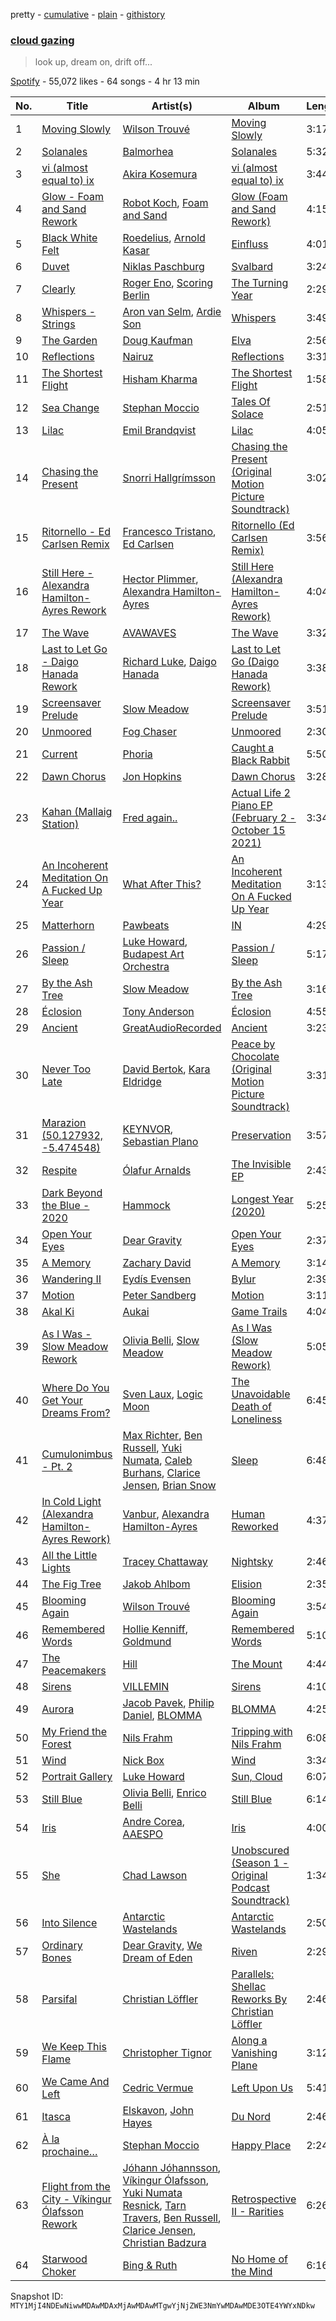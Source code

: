 pretty - [cumulative](/playlists/cumulative/37i9dQZF1DWYoDXiQsd3D2.md) - [plain](/playlists/plain/37i9dQZF1DWYoDXiQsd3D2) - [githistory](https://github.githistory.xyz/mackorone/spotify-playlist-archive/blob/main/playlists/plain/37i9dQZF1DWYoDXiQsd3D2)

### [cloud gazing](https://open.spotify.com/playlist/37i9dQZF1DWYoDXiQsd3D2)

> look up, dream on, drift off...

[Spotify](https://open.spotify.com/user/spotify) - 55,072 likes - 64 songs - 4 hr 13 min

| No. | Title | Artist(s) | Album | Length |
|---|---|---|---|---|
| 1 | [Moving Slowly](https://open.spotify.com/track/596oi0xDA9ZQIHTLJr1Zg6) | [Wilson Trouvé](https://open.spotify.com/artist/1Qh6CmBget32TmvDZBoK8E) | [Moving Slowly](https://open.spotify.com/album/7lCtm2VoakicgPRDsjS72W) | 3:17 |
| 2 | [Solanales](https://open.spotify.com/track/6U0l3hk3oTtNtPwk2Ekjxl) | [Balmorhea](https://open.spotify.com/artist/1U0FaHAc4fcwQcYEJFgkm9) | [Solanales](https://open.spotify.com/album/4giTq8C1Ss1e9PM8k88H1I) | 5:32 |
| 3 | [vi \(almost equal to\) ix](https://open.spotify.com/track/5JZq6B2jtxGVvmausM9Xed) | [Akira Kosemura](https://open.spotify.com/artist/4n1lW38WKgyPEIZowQ3AND) | [vi \(almost equal to\) ix](https://open.spotify.com/album/6HeluvAtfAwsWp2e7sTCOf) | 3:44 |
| 4 | [Glow \- Foam and Sand Rework](https://open.spotify.com/track/6TuQKHMMawk2rswRisvV9J) | [Robot Koch](https://open.spotify.com/artist/47V6nyjOrUR98qv6gkYssI), [Foam and Sand](https://open.spotify.com/artist/1auVJGxP1B7a0GYbD6G6dd) | [Glow \(Foam and Sand Rework\)](https://open.spotify.com/album/5CEIDLZZdmlacCspDjYNYJ) | 4:15 |
| 5 | [Black White Felt](https://open.spotify.com/track/5n1HBXOeeKzEfdlEMJ6Tmm) | [Roedelius](https://open.spotify.com/artist/7v5E9zviGMsOGHRdMVmhDc), [Arnold Kasar](https://open.spotify.com/artist/700im8kgUAWwcvUOAqrTWm) | [Einfluss](https://open.spotify.com/album/3UNzfV1VqrqTBTHLa3flUd) | 4:01 |
| 6 | [Duvet](https://open.spotify.com/track/6yX22QCxIC4Ghi5WIFo7HE) | [Niklas Paschburg](https://open.spotify.com/artist/4dTw5svKFBPnfijbi3H9eI) | [Svalbard](https://open.spotify.com/album/41dLks2J6klak7H5YUh4cs) | 3:24 |
| 7 | [Clearly](https://open.spotify.com/track/55tehuewleUyLqkKuovHkQ) | [Roger Eno](https://open.spotify.com/artist/7JCthCuu5Wmxv2avqVFolo), [Scoring Berlin](https://open.spotify.com/artist/5aVO01MTGf8SFlZvNm98ke) | [The Turning Year](https://open.spotify.com/album/69q5BWCtoQAgoeNxx6kvWB) | 2:29 |
| 8 | [Whispers \- Strings](https://open.spotify.com/track/1BC3RAAg9KncFlEb36X56h) | [Aron van Selm](https://open.spotify.com/artist/3jl4RqBaeZYoAWsj0rOOYc), [Ardie Son](https://open.spotify.com/artist/35p89koMONEWydy9cbaWzm) | [Whispers](https://open.spotify.com/album/6dFojWuovt0iJYgMbGHeNN) | 3:49 |
| 9 | [The Garden](https://open.spotify.com/track/1QwnjxsFzruTTCbuuKQdnH) | [Doug Kaufman](https://open.spotify.com/artist/3Z9VXDrGAFUoyvXvI0aFbZ) | [Elva](https://open.spotify.com/album/7hdlF6vtbKZROuiJE99zKs) | 2:56 |
| 10 | [Reflections](https://open.spotify.com/track/1eEPjmaDkD3kQdHCZTqIuB) | [Nairuz](https://open.spotify.com/artist/5Rl9GnnclvARcDxCUMO02Y) | [Reflections](https://open.spotify.com/album/0igeDK2JW9B81QAkJ8bISO) | 3:31 |
| 11 | [The Shortest Flight](https://open.spotify.com/track/0eRujTuQz5mwL54tcZrNKN) | [Hisham Kharma](https://open.spotify.com/artist/5kaRV3SU3XXy1q2CsLOfIl) | [The Shortest Flight](https://open.spotify.com/album/3iSyKd9tGWNNUl2QCPvw06) | 1:58 |
| 12 | [Sea Change](https://open.spotify.com/track/60tXDXk5K67J18XNgZ7JZt) | [Stephan Moccio](https://open.spotify.com/artist/25s9H1JQmTu3iuFzpXWUIg) | [Tales Of Solace](https://open.spotify.com/album/7M7ZlXalpujk6zXlhb1J4s) | 2:51 |
| 13 | [Lilac](https://open.spotify.com/track/67U3BF1e1PTw6DF1LLRPcF) | [Emil Brandqvist](https://open.spotify.com/artist/5u17bcLy3Geti3XAx7gSr8) | [Lilac](https://open.spotify.com/album/0yEDrVPu9cPGu23o1ulSbC) | 4:05 |
| 14 | [Chasing the Present](https://open.spotify.com/track/530Wf9cExlc7lzkH9UKdcb) | [Snorri Hallgrímsson](https://open.spotify.com/artist/0cz823HlK1N6jNAIztyYHs) | [Chasing the Present \(Original Motion Picture Soundtrack\)](https://open.spotify.com/album/0Kkb01CLTX3mZEO6Jpbrdd) | 3:02 |
| 15 | [Ritornello \- Ed Carlsen Remix](https://open.spotify.com/track/0PDMv6hhBzCeKT5W0xuDtA) | [Francesco Tristano](https://open.spotify.com/artist/19CMctG8DNWO0rHPE98ujj), [Ed Carlsen](https://open.spotify.com/artist/0yW0kiRsK5MYhgICpQhbaG) | [Ritornello \(Ed Carlsen Remix\)](https://open.spotify.com/album/7AGTk1e4gJ1BrUdKoqqqvU) | 3:56 |
| 16 | [Still Here \- Alexandra Hamilton\-Ayres Rework](https://open.spotify.com/track/1MMV0Uc1glON7yaEqmnig6) | [Hector Plimmer](https://open.spotify.com/artist/7K64vyGna9ILfEEWnLKFEV), [Alexandra Hamilton\-Ayres](https://open.spotify.com/artist/6o0pKKljrn7GYEZTQPFwKp) | [Still Here \(Alexandra Hamilton\-Ayres Rework\)](https://open.spotify.com/album/33GZsV7fErOWJMQBa9Qs9M) | 4:04 |
| 17 | [The Wave](https://open.spotify.com/track/4fxtF5b3iOn3JWLbdveFfd) | [AVAWAVES](https://open.spotify.com/artist/0n6xMAwakXiGBh8glsuYG1) | [The Wave](https://open.spotify.com/album/103ti78Ywi3lqQygXDfS9Q) | 3:32 |
| 18 | [Last to Let Go \- Daigo Hanada Rework](https://open.spotify.com/track/3baIpuf7biyuTFM32j0Coe) | [Richard Luke](https://open.spotify.com/artist/6d6LoDu28FVz8DRGehoClE), [Daigo Hanada](https://open.spotify.com/artist/7kxdoQTibsQW5pOim1p2i3) | [Last to Let Go \(Daigo Hanada Rework\)](https://open.spotify.com/album/7J6JgkOoCbtD0BVxHNvPJZ) | 3:38 |
| 19 | [Screensaver Prelude](https://open.spotify.com/track/1K76ia6y8FXFL63vsdOQ4U) | [Slow Meadow](https://open.spotify.com/artist/1X93CiijNCFQa4o17hLwI3) | [Screensaver Prelude](https://open.spotify.com/album/0hKZ9ZAg91f74b0YUrFqiT) | 3:51 |
| 20 | [Unmoored](https://open.spotify.com/track/1SAs5oYs3N6U2S0Y2JJ3iV) | [Fog Chaser](https://open.spotify.com/artist/660gTWIyoCKgut2Yt9aDaC) | [Unmoored](https://open.spotify.com/album/1iKvwFy2Lmt7yzP1WOGItD) | 2:30 |
| 21 | [Current](https://open.spotify.com/track/1tqntFWYFlbBuXpAVt2p0m) | [Phoria](https://open.spotify.com/artist/0HDxlFsXwyrpufs4YgTNMm) | [Caught a Black Rabbit](https://open.spotify.com/album/3M0wS70M7tRZntXMfKqPtU) | 5:50 |
| 22 | [Dawn Chorus](https://open.spotify.com/track/6a06vmzIppjBTTdVrx8t5D) | [Jon Hopkins](https://open.spotify.com/artist/7yxi31szvlbwvKq9dYOmFI) | [Dawn Chorus](https://open.spotify.com/album/09wpxcomjoPy3G0wKpZZzD) | 3:28 |
| 23 | [Kahan \(Mallaig Station\)](https://open.spotify.com/track/2l0sArPr59e2BwbI1YCDFA) | [Fred again..](https://open.spotify.com/artist/4oLeXFyACqeem2VImYeBFe) | [Actual Life 2 Piano EP \(February 2 \- October 15 2021\)](https://open.spotify.com/album/7wAADcoEepJlzQPfKlX5S3) | 3:34 |
| 24 | [An Incoherent Meditation On A Fucked Up Year](https://open.spotify.com/track/364cCr4sxAmNHTLp31Pnfn) | [What After This?](https://open.spotify.com/artist/2EOmCCwdMcNXiYOzQ4GtmM) | [An Incoherent Meditation On A Fucked Up Year](https://open.spotify.com/album/2tuwvX2N0wkBI41wx1BYHB) | 3:13 |
| 25 | [Matterhorn](https://open.spotify.com/track/0aQvN8BkxMBGDhnT9uW6hj) | [Pawbeats](https://open.spotify.com/artist/4WrzIcfTrK5U6UcDp4cX6L) | [IN](https://open.spotify.com/album/20J0A1KRAt3KVT0isb4a1k) | 4:29 |
| 26 | [Passion / Sleep](https://open.spotify.com/track/57OM8jta8afYTsijmZmHMH) | [Luke Howard](https://open.spotify.com/artist/3duTXsC49HoPt4f4EySDKf), [Budapest Art Orchestra](https://open.spotify.com/artist/6OepiS5BXsCRgfBGf5CD9N) | [Passion / Sleep](https://open.spotify.com/album/3IKkCCMa3Cb2IT0C7vToFR) | 5:17 |
| 27 | [By the Ash Tree](https://open.spotify.com/track/2UviNaDp85KGHFRx7Fupap) | [Slow Meadow](https://open.spotify.com/artist/1X93CiijNCFQa4o17hLwI3) | [By the Ash Tree](https://open.spotify.com/album/5Y3fQLDpT5O6pau6vOzyT8) | 3:16 |
| 28 | [Éclosion](https://open.spotify.com/track/5OySktqTcVI9raXKmrdGNr) | [Tony Anderson](https://open.spotify.com/artist/3aRscMJRah0QrvGE5rkvZl) | [Éclosion](https://open.spotify.com/album/1OKNFl8PygWSvMfIWwI7D9) | 4:55 |
| 29 | [Ancient](https://open.spotify.com/track/3NFv1prjm0a6kFJ1IuLZsk) | [GreatAudioRecorded](https://open.spotify.com/artist/6KjtrCRLDKihttXM81OndD) | [Ancient](https://open.spotify.com/album/1SXjj0y3TXewSv87tl2jdi) | 3:23 |
| 30 | [Never Too Late](https://open.spotify.com/track/0nZwwXId1hXXMViqAQhIDr) | [David Bertok](https://open.spotify.com/artist/4pUdozZloGXueDV9VWkbwT), [Kara Eldridge](https://open.spotify.com/artist/0Wy9FLo6Li9C4xFNzfGixv) | [Peace by Chocolate \(Original Motion Picture Soundtrack\)](https://open.spotify.com/album/534ha4mkw4memvHFijb3Ys) | 3:31 |
| 31 | [Marazion \(50.127932, \-5.474548\)](https://open.spotify.com/track/4Mh2eL3BqPU9yqEUQDPu2U) | [KEYNVOR](https://open.spotify.com/artist/6D5xKOIKwUgo1i6rNzbhtx), [Sebastian Plano](https://open.spotify.com/artist/7epYP6gVqTvHaKG7iSMAzr) | [Preservation](https://open.spotify.com/album/1p8oryef4SxxjVYMW2LIax) | 3:57 |
| 32 | [Respite](https://open.spotify.com/track/3NJy8hN4OXIMyqbskBsL8v) | [Ólafur Arnalds](https://open.spotify.com/artist/7E3BRXV9ZbCt5lQTCXMTia) | [The Invisible EP](https://open.spotify.com/album/2YlB5eElaicdKaMYZVUHsO) | 2:43 |
| 33 | [Dark Beyond the Blue \- 2020](https://open.spotify.com/track/79hqdNpnWPVVxmZiDfKaIL) | [Hammock](https://open.spotify.com/artist/0VOR7Ie9xUSb45fzIIVJQ1) | [Longest Year \(2020\)](https://open.spotify.com/album/502gFUuFXipGm1INetZNR5) | 5:25 |
| 34 | [Open Your Eyes](https://open.spotify.com/track/1xZO09sn3Z0bsY0CsUcQdH) | [Dear Gravity](https://open.spotify.com/artist/28MEj0HGdwvJYdbMAVpXU6) | [Open Your Eyes](https://open.spotify.com/album/0j6ScdFEOTSlIxQAe5oiAc) | 2:37 |
| 35 | [A Memory](https://open.spotify.com/track/6oRyah6g01Qjg0xXTb7Exy) | [Zachary David](https://open.spotify.com/artist/40EsUDCOPS5C8DgxkCmUCo) | [A Memory](https://open.spotify.com/album/6NP4bw2rcsnA5V3RaoJH4P) | 3:14 |
| 36 | [Wandering II](https://open.spotify.com/track/1XPUfZx0Nhl7Tl1AT2LKos) | [Eydís Evensen](https://open.spotify.com/artist/2SMBaAG61s9mtyJ0eeXSWx) | [Bylur](https://open.spotify.com/album/1qNi4PwUQTGAJxDFABvGw7) | 2:39 |
| 37 | [Motion](https://open.spotify.com/track/25kGCuGWAYfyoz7RozlTpO) | [Peter Sandberg](https://open.spotify.com/artist/3LtlJprzuq0Ii8p8YFZXai) | [Motion](https://open.spotify.com/album/1gS96GdBcmp3BGrdHQLGrp) | 3:11 |
| 38 | [Akal Ki](https://open.spotify.com/track/39HTTUiwJujcNPMHpgBgcR) | [Aukai](https://open.spotify.com/artist/2AyLrA3GFbgbrjOjVnGcny) | [Game Trails](https://open.spotify.com/album/798KRYmtl0LzkgKidRwPhA) | 4:04 |
| 39 | [As I Was \- Slow Meadow Rework](https://open.spotify.com/track/6ehQALaN51xzpm33QcA6YN) | [Olivia Belli](https://open.spotify.com/artist/3JU9NLB27wyGhbwbApR9uy), [Slow Meadow](https://open.spotify.com/artist/1X93CiijNCFQa4o17hLwI3) | [As I Was \(Slow Meadow Rework\)](https://open.spotify.com/album/6OhNDRA0Apui78ns2L6yzi) | 5:05 |
| 40 | [Where Do You Get Your Dreams From?](https://open.spotify.com/track/5lG9mJbHCCzwyOSBUiM0Et) | [Sven Laux](https://open.spotify.com/artist/1uOymh5ziYDMdP8NRtGk5q), [Logic Moon](https://open.spotify.com/artist/3cqJW0hZR5efv5YWJKVMw8) | [The Unavoidable Death of Loneliness](https://open.spotify.com/album/6isn0XgTibas3TXxvWhFWj) | 6:45 |
| 41 | [Cumulonimbus \- Pt\. 2](https://open.spotify.com/track/3Hwmyk2EvKTPvgUUn3Tvve) | [Max Richter](https://open.spotify.com/artist/2VZNmg4vCnew4Pavo8zDdW), [Ben Russell](https://open.spotify.com/artist/5BG0gerrHZFHPaIEi43FHB), [Yuki Numata](https://open.spotify.com/artist/4rYJIqA2SBfcbn8y8yUGtU), [Caleb Burhans](https://open.spotify.com/artist/3962g9Dfd93mJSVy1D37LF), [Clarice Jensen](https://open.spotify.com/artist/1B25oHGZdWQzQJCajIwA3a), [Brian Snow](https://open.spotify.com/artist/2ESi6tlKQpAqymfpcmBmYi) | [Sleep](https://open.spotify.com/album/0JLN7JryQ2T7lBEYIrSQF1) | 6:48 |
| 42 | [In Cold Light \(Alexandra Hamilton\-Ayres Rework\)](https://open.spotify.com/track/2ehINrB8wyWA58H8L8S6y4) | [Vanbur](https://open.spotify.com/artist/0R2bPrDcf0qEFHbQazwiXj), [Alexandra Hamilton\-Ayres](https://open.spotify.com/artist/6o0pKKljrn7GYEZTQPFwKp) | [Human Reworked](https://open.spotify.com/album/5teIPUqUyhOYb3Nlu64YYu) | 4:37 |
| 43 | [All the Little Lights](https://open.spotify.com/track/43soXsubkqmvkhj5GCv57M) | [Tracey Chattaway](https://open.spotify.com/artist/7pTS4RiG0sM9TijxQJz8f6) | [Nightsky](https://open.spotify.com/album/5OUJezYQ1Am5V3DKIiWlos) | 2:46 |
| 44 | [The Fig Tree](https://open.spotify.com/track/1drE1yyx3iSbTbn55SAGOT) | [Jakob Ahlbom](https://open.spotify.com/artist/2VZTNKYLnhbnV3FwGJlp3K) | [Elision](https://open.spotify.com/album/6orXM32rO2JFSt60ZWyp4p) | 2:35 |
| 45 | [Blooming Again](https://open.spotify.com/track/1p27Xeye9MXeHm1YMebfHg) | [Wilson Trouvé](https://open.spotify.com/artist/1Qh6CmBget32TmvDZBoK8E) | [Blooming Again](https://open.spotify.com/album/1g3OerHruRT9KmL5gk8N3S) | 3:54 |
| 46 | [Remembered Words](https://open.spotify.com/track/4QMRZjSDbbBYGLBxOsEPYU) | [Hollie Kenniff](https://open.spotify.com/artist/5jz9oievmO3hrSV0XOxHHS), [Goldmund](https://open.spotify.com/artist/0R5BzePlbvG8xTXw0QF3uw) | [Remembered Words](https://open.spotify.com/album/0lCDKKzqoBzR0hrHYwLDzw) | 5:10 |
| 47 | [The Peacemakers](https://open.spotify.com/track/3onZszNqI3upQotSr4HtTE) | [Hill](https://open.spotify.com/artist/1hdkvBtRdOW4SPsnxCXOjK) | [The Mount](https://open.spotify.com/album/0wv44MyPxj3pFQTQlyHa7j) | 4:44 |
| 48 | [Sirens](https://open.spotify.com/track/5ut2MKH5MoMNwtd81jbor1) | [VILLEMIN](https://open.spotify.com/artist/0mlZluWx9Rt1gnxXNTx4C1) | [Sirens](https://open.spotify.com/album/11di9CaZIZcODHHuzqUbAS) | 4:10 |
| 49 | [Aurora](https://open.spotify.com/track/41VwA66JSS45VlgYtXLfEH) | [Jacob Pavek](https://open.spotify.com/artist/6vUYqsioPPdlQflRp2z1iG), [Philip Daniel](https://open.spotify.com/artist/58erVRK8N3stJghsvYAFq5), [BLOMMA](https://open.spotify.com/artist/4S79lGp6gXOuwl4N5Vsp3x) | [BLOMMA](https://open.spotify.com/album/2g0Uo6fJuPWOS6O5PtBTbk) | 4:25 |
| 50 | [My Friend the Forest](https://open.spotify.com/track/6Rkp6fEsvOTR7YxsW5uNyR) | [Nils Frahm](https://open.spotify.com/artist/5gqhueRUZEa7VDnQt4HODp) | [Tripping with Nils Frahm](https://open.spotify.com/album/1NbOBXUF862DsBNF5byxzh) | 6:08 |
| 51 | [Wind](https://open.spotify.com/track/13teEhU18oa0T3sKvrMpgZ) | [Nick Box](https://open.spotify.com/artist/6bC35LJGdHkMDZuVbg88l6) | [Wind](https://open.spotify.com/album/57oDRa3SH7adaetlWdCSjn) | 3:34 |
| 52 | [Portrait Gallery](https://open.spotify.com/track/3oRuCzqdduzZ2CBhAtv8zO) | [Luke Howard](https://open.spotify.com/artist/3duTXsC49HoPt4f4EySDKf) | [Sun, Cloud](https://open.spotify.com/album/25ePjvtvxfiYd3XjPQFuDj) | 6:07 |
| 53 | [Still Blue](https://open.spotify.com/track/6qrRrLT4NGgnhjF0Ur4JnD) | [Olivia Belli](https://open.spotify.com/artist/3JU9NLB27wyGhbwbApR9uy), [Enrico Belli](https://open.spotify.com/artist/1AFiIuKX5f27Pmlpa2KHYB) | [Still Blue](https://open.spotify.com/album/5oGorJ69YAgPT4PtECGLpR) | 6:14 |
| 54 | [Iris](https://open.spotify.com/track/4efssYq66sMZusM0f9habM) | [Andre Corea](https://open.spotify.com/artist/0hjU6uDGJnktoVDL8RUPWe), [AAESPO](https://open.spotify.com/artist/6zhjVmPJZu9cmiv82lQv5D) | [Iris](https://open.spotify.com/album/51ng5rSLiaHnqrsCnMmLfC) | 4:00 |
| 55 | [She](https://open.spotify.com/track/6S6w6NHKYjUR4QCYkIenqx) | [Chad Lawson](https://open.spotify.com/artist/72uoxerTvAd7x3cbfYmNc8) | [Unobscured \(Season 1 \- Original Podcast Soundtrack\)](https://open.spotify.com/album/2lm4obXJTN4cK8Dvb7eHSb) | 1:34 |
| 56 | [Into Silence](https://open.spotify.com/track/5QamKyoRegEp9evieBxBCm) | [Antarctic Wastelands](https://open.spotify.com/artist/1VMHvHEatPJUkBcBqNe3D1) | [Antarctic Wastelands](https://open.spotify.com/album/030xzhMRi394t3UoJ35AC8) | 2:50 |
| 57 | [Ordinary Bones](https://open.spotify.com/track/3LMB1SBK5SMdtFwGZ1AhGj) | [Dear Gravity](https://open.spotify.com/artist/28MEj0HGdwvJYdbMAVpXU6), [We Dream of Eden](https://open.spotify.com/artist/55dhSq6LQ1N5JlHF5DlbFf) | [Riven](https://open.spotify.com/album/350aCIe1s5yP9XOoO1ZTZg) | 2:29 |
| 58 | [Parsifal](https://open.spotify.com/track/5qv3MLvLUfOUvi0gE7jT7f) | [Christian Löffler](https://open.spotify.com/artist/3tSvlEzeDnVbQJBTkIA6nO) | [Parallels: Shellac Reworks By Christian Löffler](https://open.spotify.com/album/2X5HaKvZ0FUiCqfei4NCO6) | 2:46 |
| 59 | [We Keep This Flame](https://open.spotify.com/track/6IVMAWKzNGeXglxzQ2NwP8) | [Christopher Tignor](https://open.spotify.com/artist/4fHCEeChre5Ajrkk2ktKdG) | [Along a Vanishing Plane](https://open.spotify.com/album/13I6v8SsEPotavX6VPQCxu) | 3:12 |
| 60 | [We Came And Left](https://open.spotify.com/track/2bKVbvI4F0FktcUXrQ9vIe) | [Cedric Vermue](https://open.spotify.com/artist/3pUznuXyn6lL9VGKAV6Ydh) | [Left Upon Us](https://open.spotify.com/album/0wqDkqAhNmvCGulcBUYNeB) | 5:41 |
| 61 | [Itasca](https://open.spotify.com/track/5etralGGp5bbPsjNPNgQNe) | [Elskavon](https://open.spotify.com/artist/5vDfVxwAH8ANpuIKKxfOeq), [John Hayes](https://open.spotify.com/artist/7o2FMy3ZI4GssMyY8ELHGt) | [Du Nord](https://open.spotify.com/album/50MjjfEEI1EayrtiSIYf3y) | 2:46 |
| 62 | [À la prochaine…](https://open.spotify.com/track/71y0ptd344bN5QIqcGxNjo) | [Stephan Moccio](https://open.spotify.com/artist/25s9H1JQmTu3iuFzpXWUIg) | [Happy Place](https://open.spotify.com/album/6k2fVclHEsExDYLmOolL02) | 2:24 |
| 63 | [Flight from the City \- Víkingur Ólafsson Rework](https://open.spotify.com/track/4eaBCGk2bT1spf1CruumMy) | [Jóhann Jóhannsson](https://open.spotify.com/artist/3IpQziA6YwD53PQ5xbwgLF), [Víkingur Ólafsson](https://open.spotify.com/artist/0iqgjl0OG3z53PZVIB7ZyD), [Yuki Numata Resnick](https://open.spotify.com/artist/2TVn6PQxnrxlIq4F2Vz3Qs), [Tarn Travers](https://open.spotify.com/artist/78PSEAPRjcRID297AMMPJC), [Ben Russell](https://open.spotify.com/artist/5BG0gerrHZFHPaIEi43FHB), [Clarice Jensen](https://open.spotify.com/artist/1B25oHGZdWQzQJCajIwA3a), [Christian Badzura](https://open.spotify.com/artist/4o4c7wie7O9R8ju7JWtHsQ) | [Retrospective II \- Rarities](https://open.spotify.com/album/74GQMHXRhgZHMGUoX42pfD) | 6:26 |
| 64 | [Starwood Choker](https://open.spotify.com/track/2w5l9sDXytt4lu0ZYFSoIX) | [Bing & Ruth](https://open.spotify.com/artist/0grPfzk6cTnzfQpxjLDPs0) | [No Home of the Mind](https://open.spotify.com/album/24gsYd7bA0V4fHCHpc3KlM) | 6:16 |

Snapshot ID: `MTY1MjI4NDEwNiwwMDAwMDAxMjAwMDAwMTgwYjNjZWE3NmYwMDAwMDE3OTE4YWYxNDkw`
